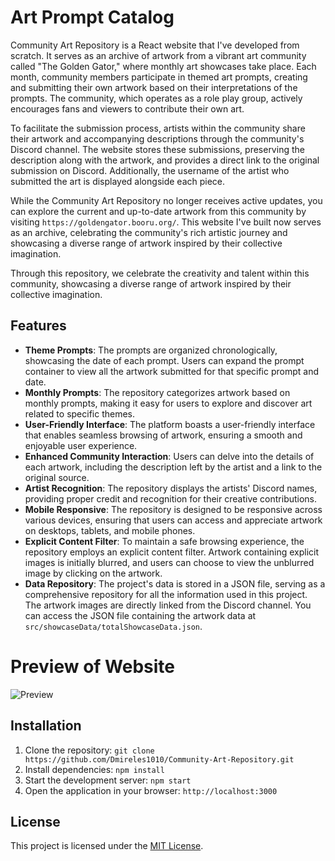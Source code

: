 # Art Prompt Catalog

Community Art Repository is a React website that I've developed from scratch. It serves as an archive of artwork from a vibrant art community called "The Golden Gator," where monthly art showcases take place. Each month, community members participate in themed art prompts, creating and submitting their own artwork based on their interpretations of the prompts. The community, which operates as a role play group, actively encourages fans and viewers to contribute their own art.

To facilitate the submission process, artists within the community share their artwork and accompanying descriptions through the community's Discord channel. The website stores these submissions, preserving the description along with the artwork, and provides a direct link to the original submission on Discord. Additionally, the username of the artist who submitted the art is displayed alongside each piece.

While the Community Art Repository no longer receives active updates, you can explore the current and up-to-date artwork from this community by visiting `https://goldengator.booru.org/`. This website I've built now serves as an archive, celebrating the community's rich artistic journey and showcasing a diverse range of artwork inspired by their collective imagination.

Through this repository, we celebrate the creativity and talent within this community, showcasing a diverse range of artwork inspired by their collective imagination.

## Features

- **Theme Prompts**: The prompts are organized chronologically, showcasing the date of each prompt. Users can expand the prompt container to view all the artwork submitted for that specific prompt and date.
- **Monthly Prompts**: The repository categorizes artwork based on monthly prompts, making it easy for users to explore and discover art related to specific themes.
- **User-Friendly Interface**: The platform boasts a user-friendly interface that enables seamless browsing of artwork, ensuring a smooth and enjoyable user experience.
- **Enhanced Community Interaction**: Users can delve into the details of each artwork, including the description left by the artist and a link to the original source.
- **Artist Recognition**: The repository displays the artists' Discord names, providing proper credit and recognition for their creative contributions.
- **Mobile Responsive**: The repository is designed to be responsive across various devices, ensuring that users can access and appreciate artwork on desktops, tablets, and mobile phones.
- **Explicit Content Filter**: To maintain a safe browsing experience, the repository employs an explicit content filter. Artwork containing explicit images is initially blurred, and users can choose to view the unblurred image by clicking on the artwork.
- **Data Repository**: The project's data is stored in a JSON file, serving as a comprehensive repository for all the information used in this project. The artwork images are directly linked from the Discord channel. You can access the JSON file containing the artwork data at `src/showcaseData/totalShowcaseData.json`.

# Preview of Website
![Preview](https://i.imgur.com/HXvECau.png)

## Installation

1. Clone the repository: `git clone https://github.com/Dmireles1010/Community-Art-Repository.git`
2. Install dependencies: `npm install`
3. Start the development server: `npm start`
4. Open the application in your browser: `http://localhost:3000`

## License

This project is licensed under the [MIT License](https://github.com/Dmireles1010/Community-Art-Repository/blob/main/LICENSE.txt).

